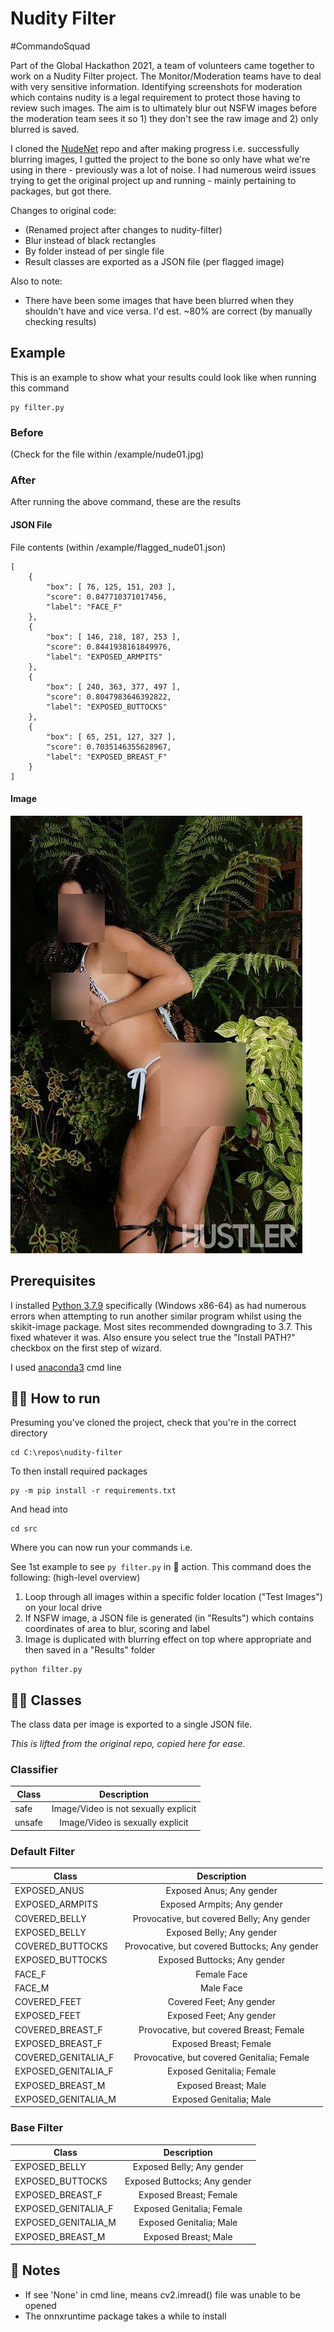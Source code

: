 # Nudity Filter

#CommandoSquad

Part of the Global Hackathon 2021, a team of volunteers came together to work on a Nudity Filter project. The Monitor/Moderation teams have to deal with very sensitive information. Identifying screenshots for moderation which contains nudity is a legal requirement to protect those having to review such images. The aim is to ultimately blur out NSFW images before the moderation team sees it so 1) they don't see the raw image and 2) only blurred is saved.

I cloned the [NudeNet](https://github.com/notAI-tech/NudeNet) repo and after making progress i.e. successfully blurring images, I gutted the project to the bone so only have what we're using in there - previously was a lot of noise. I had numerous weird issues trying to get the original project up and running - mainly pertaining to packages, but got there.

Changes to original code:

- (Renamed project after changes to nudity-filter)
- Blur instead of black rectangles
- By folder instead of per single file
- Result classes are exported as a JSON file (per flagged image)

Also to note:

- There have been some images that have been blurred when they shouldn't have and vice versa. I'd est. ~80% are correct (by manually checking results)

## Example

This is an example to show what your results could look like when running this command

```
py filter.py
```

### Before
(Check for the file within /example/nude01.jpg)

### After
After running the above command, these are the results
#### JSON File
File contents (within /example/flagged_nude01.json)

```
[
    {
        "box": [ 76, 125, 151, 203 ],
        "score": 0.847710371017456,
        "label": "FACE_F"
    },
    {
        "box": [ 146, 218, 187, 253 ],
        "score": 0.8441938161849976,
        "label": "EXPOSED_ARMPITS"
    },
    {
        "box": [ 240, 363, 377, 497 ],
        "score": 0.8047983646392822,
        "label": "EXPOSED_BUTTOCKS"
    },
    {
        "box": [ 65, 251, 127, 327 ],
        "score": 0.7035146355628967,
        "label": "EXPOSED_BREAST_F"
    }
]
```

#### Image

![After blur effect has been applied on NSFW image](/example/blurred_nude01.jpg)

## Prerequisites

I installed [Python 3.7.9](https://www.python.org/downloads/release/python-379/) specifically (Windows x86-64) as had numerous errors when attempting to run another similar program whilst using the skikit-image package. Most sites recommended downgrading to 3.7. This fixed whatever it was. Also ensure you select true the "Install PATH?" checkbox on the first step of wizard.

I used [anaconda3](https://www.anaconda.com/products/individual) cmd line

## 🏃‍♀️ How to run
Presuming you've cloned the project, check that you're in the correct directory

```
cd C:\repos\nudity-filter
```

To then install required packages

```
py -m pip install -r requirements.txt
```

And head into

```
cd src
```

Where you can now run your commands i.e. 

See 1st example to see `py filter.py` in 🎥 action. This command does the following: (high-level overview)

1. Loop through all images within a specific folder location ("Test Images") on your local drive
2. If NSFW image, a JSON file is generated (in "Results") which contains coordinates of area to blur, scoring and label
3. Image is duplicated with blurring effect on top where appropriate and then saved in a "Results" folder

```
python filter.py
```
 
## 👨‍🏫 Classes

The class data per image is exported to a single JSON file.

_This is lifted from the original repo, copied here for ease._

### Classifier

| Class  |  Description   |
| ------ | :----------------------------------: |
| safe   | Image/Video is not sexually explicit |
| unsafe |   Image/Video is sexually explicit   |

### Default Filter

| Class    |       Description       |
| ------------------- | :-------------------------------------------: |
| EXPOSED_ANUS        |           Exposed Anus; Any gender |
| EXPOSED_ARMPITS     |          Exposed Armpits; Any gender          |
| COVERED_BELLY       |  Provocative, but covered Belly; Any gender   |
| EXPOSED_BELLY       |           Exposed Belly; Any gender           |
| COVERED_BUTTOCKS    | Provocative, but covered Buttocks; Any gender |
| EXPOSED_BUTTOCKS    |         Exposed Buttocks; Any gender          |
| FACE_F   |       Female Face       |
| FACE_M   |        Male Face        |
| COVERED_FEET        |           Covered Feet; Any gender |
| EXPOSED_FEET        |           Exposed Feet; Any gender |
| COVERED_BREAST_F    |    Provocative, but covered Breast; Female    |
| EXPOSED_BREAST_F    | Exposed Breast; Female  |
| COVERED_GENITALIA_F |  Provocative, but covered Genitalia; Female   |
| EXPOSED_GENITALIA_F |           Exposed Genitalia; Female           |
| EXPOSED_BREAST_M    |  Exposed Breast; Male   |
| EXPOSED_GENITALIA_M | Exposed Genitalia; Male |

### Base Filter

| Class    |         Description          |
| ------------------- | :--------------------------: |
| EXPOSED_BELLY       |  Exposed Belly; Any gender   |
| EXPOSED_BUTTOCKS    | Exposed Buttocks; Any gender |
| EXPOSED_BREAST_F    |    Exposed Breast; Female    |
| EXPOSED_GENITALIA_F |  Exposed Genitalia; Female   |
| EXPOSED_GENITALIA_M |   Exposed Genitalia; Male    |
| EXPOSED_BREAST_M    |     Exposed Breast; Male     |

## 👀 Notes

- If see 'None' in cmd line, means cv2.imread() file was unable to be opened
- The onnxruntime package takes a while to install
